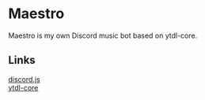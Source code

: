 # Maestro
Maestro is my own Discord music bot based on ytdl-core.

## Links
[discord.js](https://discord.js.org/#/, "discord.js")\
[ytdl-core](https://github.com/fent/node-ytdl-core, "ytdl-core")


